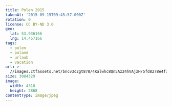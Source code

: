 ```yaml
---
title: Polen 2015
takenAt: '2015-09-15T09:45:57.000Z'
rotation: 0
license: CC BY-ND 3.0
geo:
  lat: 53.936166
  lng: 14.457166
tags:
  - polen
  - poland
  - urlaub
  - vacation
url: >-
  //images.ctfassets.net/bncv3c2gt878/4Kalwhc8Qn5Az24hVAjzH/5fd8278e4f398af984d67ecdd9a1d726/polen-2015_25325026954_o
size: 3084329
image:
  width: 4310
  height: 2868
contentType: image/jpeg
---
```



